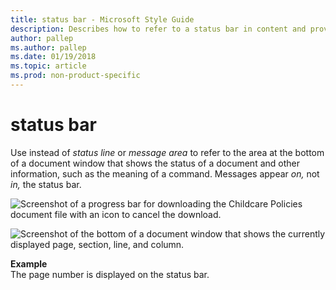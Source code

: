 ```yaml
---
title: status bar - Microsoft Style Guide
description: Describes how to refer to a status bar in content and provides an example of referring to a status bar in content.
author: pallep
ms.author: pallep
ms.date: 01/19/2018
ms.topic: article
ms.prod: non-product-specific
---
```


# status bar

Use instead of *status line* or *message area* to refer
to the area at the bottom of a document window that shows the
status of a document and other information, such as the meaning of a
command. Messages appear *on,* not *in,* the status bar.

![Screenshot of a progress bar for downloading the Childcare Policies document file with an icon to cancel the download.](media/status-bar/1622172745.png)

![Screenshot of the bottom of a document window that shows the currently displayed page, section, line, and column.](media/status-bar/1474851511.png)

**Example**  
The page number is displayed on the status bar.

